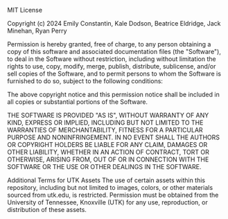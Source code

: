 MIT License

Copyright (c) 2024 Emily Constantin, Kale Dodson, Beatrice Eldridge, Jack Minehan, Ryan Perry

Permission is hereby granted, free of charge, to any person obtaining a copy
of this software and associated documentation files (the "Software"), to deal
in the Software without restriction, including without limitation the rights
to use, copy, modify, merge, publish, distribute, sublicense, and/or sell
copies of the Software, and to permit persons to whom the Software is
furnished to do so, subject to the following conditions:

The above copyright notice and this permission notice shall be included in all
copies or substantial portions of the Software.

THE SOFTWARE IS PROVIDED "AS IS", WITHOUT WARRANTY OF ANY KIND, EXPRESS OR
IMPLIED, INCLUDING BUT NOT LIMITED TO THE WARRANTIES OF MERCHANTABILITY,
FITNESS FOR A PARTICULAR PURPOSE AND NONINFRINGEMENT. IN NO EVENT SHALL THE
AUTHORS OR COPYRIGHT HOLDERS BE LIABLE FOR ANY CLAIM, DAMAGES OR OTHER
LIABILITY, WHETHER IN AN ACTION OF CONTRACT, TORT OR OTHERWISE, ARISING FROM,
OUT OF OR IN CONNECTION WITH THE SOFTWARE OR THE USE OR OTHER DEALINGS IN THE
SOFTWARE.

Additional Terms for UTK Assets
The use of certain assets within this repository, including but not limited to
images, colors, or other materials sourced from utk.edu, is restricted. 
Permission must be obtained from the University of Tennessee, Knoxville (UTK)
for any use, reproduction, or distribution of these assets.
